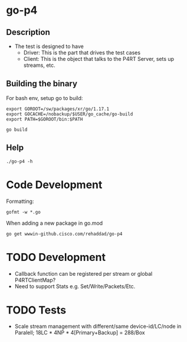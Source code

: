 # go-p4

## Description
- The test is designed to have
    - Driver: This is the part that drives the test cases
    - Client: This is the object that talks to the P4RT Server, sets up streams, etc.

## Building the binary

For bash env, setup go to build:
```
export GOROOT=/sw/packages/xr/go/1.17.1
export GOCACHE=/nobackup/$USER/go_cache/go-build
export PATH=$GOROOT/bin:$PATH

go build
```

## Help
```
./go-p4 -h
```

# Code Development
Formatting:
```
gofmt -w *.go
```

When adding a new package in go.mod
```
go get wwwin-github.cisco.com/rehaddad/go-p4
```

# TODO Development
- Callback function can be registered per stream or global P4RTClientMap?
- Need to support Stats e.g. Set/Write/Packets/Etc.
    
# TODO Tests
- Scale stream management with different/same device-id/LC/node in Paralell; 18LC * 4NP * 4[Primary+Backup] = 288/Box
